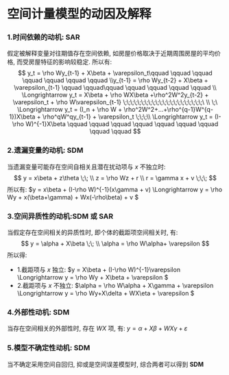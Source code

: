 # 空间计量模型的动因及解释

### 1.时间依赖的动机: SAR

假定被解释变量对往期值存在空间依赖, 如房屋价格取决于近期周围房屋的平均价格, 而受房屋特征的影响较稳定. 所以有: 
$$
y_t = \rho Wy_{t-1} + X\beta + \varepsilon_t\qquad \qquad \qquad \qquad \qquad \qquad \qquad \\y_{t-1} = \rho Wy_{t-2} + X\beta + \varepsilon_{t-1}  \qquad \qquad\qquad \qquad \qquad \qquad \qquad \\  \Longrightarrow  y_t = X\beta + \rho WX\beta +\rho^2W^2y_{t-2} + \varepsilon_t + \rho W\varepsilon_{t-1} \;\;\;\;\;\;\;\;\;\;\;\;\;\;\;\;\;\;\;\;\;\;\  \\ \;\   \Longrightarrow  y_t = (I_n + \rho W + \rho^2W^2+...+\rho^{q-1}W^{q-1})X\beta + \rho^qW^qy_{t-1} + \varepsilon_t \;\;\;\\ \Longrightarrow y_t = (I-\rho W)^{-1}X\beta \qquad \qquad \qquad \qquad \qquad \qquad \qquad \qquad \qquad 
$$

### 2.遗漏变量的动机: SDM

当遗漏变量可能存在空间自相关且潜在扰动项与 $x$ 不独立时:
$$
y = x\beta + z\theta \;\; \\ z = \rho Wz + r   \\ r = \gamma x + v \;\;\;
$$
所以有: $y = x\beta + (I-\rho W)^{-1}(x\gamma  + v)   \Longrightarrow y = \rho Wy + x(\beta+\gamma) + Wx(-\rho\beta) + v $ 

### 3.空间异质性的动机:SDM 或 SAR

当假定存在空间相关的异质性时, 即个体的截距项空间相关时, 有: 
$$
y = \alpha + X\beta \;\;
\\ \alpha = \rho W\alpha+ \varepsilon
$$
所以得:

- 1.截距项与 $x$ 独立: $y = X\beta + (I-\rho W)^{-1}\varepsilon \Longrightarrow y = \rho Wy + X\beta + \varepsilon $ 
- 2.截距项与 $x$ 不独立: $\alpha = \rho W\alpha + X\gamma + \varepsilon \Longrightarrow y = \rho Wy+X\delta + WX\eta + \varepsilon  $   

### 4.外部性动机: SDM

当存在空间相关的外部性时, 存在 $WX$ 项, 有: $y = \alpha + X\beta + WX \gamma + \varepsilon$ 

### 5.模型不确定性动机: SDM

当不确定采用空间自回归, 抑或是空间误差模型时, 综合两者可以得到 **SDM** 